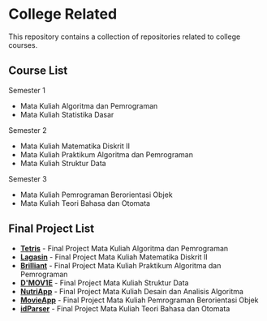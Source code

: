 # College Related

This repository contains a collection of repositories related to college courses.

## Course List

Semester 1

- Mata Kuliah Algoritma dan Pemrograman
- Mata Kuliah Statistika Dasar

Semester 2

- Mata Kuliah Matematika Diskrit II
- Mata Kuliah Praktikum Algoritma dan Pemrograman
- Mata Kuliah Struktur Data

Semester 3

- Mata Kuliah Pemrograman Berorientasi Objek
- Mata Kuliah Teori Bahasa dan Otomata

## Final Project List

- [**Tetris**](https://github.com/putuwaw/tetris) - Final Project Mata Kuliah Algoritma dan Pemrograman
- [**Lagasin**](https://github.com/putuwaw/lagasin) - Final Project Mata Kuliah Matematika Diskrit II
- [**Brilliant**](https://github.com/putuwaw/brilliant) - Final Project Mata Kuliah Praktikum Algoritma dan Pemrograman
- [**D'MOV1E**](https://github.com/putuwaw/d-mov1e) - Final Project Mata Kuliah Struktur Data
- [**NutriApp**](https://github.com/putuwaw/nutriapp) - Final Project Mata Kuliah Desain dan Analisis Algoritma
- [**MovieApp**](https://github.com/putuwaw/movie-app) - Final Project Mata Kuliah Pemrograman Berorientasi Objek
- [**idParser**](https://github.com/putuwaw/idparser-backend) - Final Project Mata Kuliah Teori Bahasa dan Otomata

